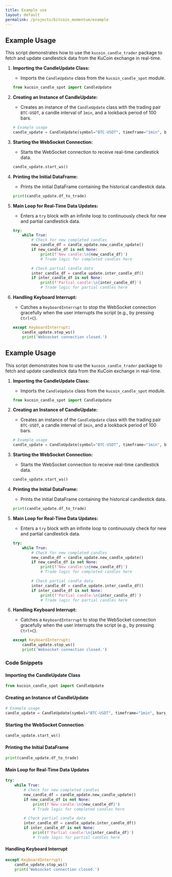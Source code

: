 ```yaml
---
title: Example use
layout: default
permalink: /projects/bitcoin_momentum/example
---
```




## Example Usage

This script demonstrates how to use the `kucoin_candle_trader` package to fetch and update candlestick data from the KuCoin exchange in real-time. 

1. **Importing the CandleUpdate Class:**

    - Imports the `CandleUpdate` class from the `kucoin_candle_spot` module.

    ```python
    from kucoin_candle_spot import CandleUpdate
    ```

2. **Creating an Instance of CandleUpdate:**

    - Creates an instance of the `CandleUpdate` class with the trading pair `BTC-USDT`, a candle interval of `1min`, and a lookback period of 100 bars.

    ```python
    # Example usage
    candle_update = CandleUpdate(symbol="BTC-USDT", timeframe="1min", bars_lookback=100)
    ```

3. **Starting the WebSocket Connection:**

    - Starts the WebSocket connection to receive real-time candlestick data.

    ```python
    candle_update.start_ws()
    ```

4. **Printing the Initial DataFrame:**

    - Prints the initial DataFrame containing the historical candlestick data.

    ```python
    print(candle_update.df_to_trade)
    ```

5. **Main Loop for Real-Time Data Updates:**

    - Enters a `try` block with an infinite loop to continuously check for new and partial candlestick data.

    ```python
    try:
        while True:
            # Check for new completed candles
            new_candle_df = candle_update.new_candle_update()
            if new_candle_df is not None:
                print(f'New candle:\n{new_candle_df}')
                # Trade logic for completed candles here

            # Check partial candle data
            inter_candle_df = candle_update.inter_candle_df()
            if inter_candle_df is not None:
                print(f'Partial candle:\n{inter_candle_df}')
                # Trade logic for partial candles here
    ```

6. **Handling Keyboard Interrupt:**

    - Catches a `KeyboardInterrupt` to stop the WebSocket connection gracefully when the user interrupts the script (e.g., by pressing `Ctrl+C`).

    ```python
    except KeyboardInterrupt:
        candle_update.stop_ws()
        print('Websocket connection closed.')
    ```
## Example Usage

This script demonstrates how to use the `kucoin_candle_trader` package to fetch and update candlestick data from the KuCoin exchange in real-time. 

1. **Importing the CandleUpdate Class:**

    - Imports the `CandleUpdate` class from the `kucoin_candle_spot` module.

    ```python
    from kucoin_candle_spot import CandleUpdate
    ```

2. **Creating an Instance of CandleUpdate:**

    - Creates an instance of the `CandleUpdate` class with the trading pair `BTC-USDT`, a candle interval of `1min`, and a lookback period of 100 bars.

    ```python
    # Example usage
    candle_update = CandleUpdate(symbol="BTC-USDT", timeframe="1min", bars_lookback=100)
    ```

3. **Starting the WebSocket Connection:**

    - Starts the WebSocket connection to receive real-time candlestick data.

    ```python
    candle_update.start_ws()
    ```

4. **Printing the Initial DataFrame:**

    - Prints the initial DataFrame containing the historical candlestick data.

    ```python
    print(candle_update.df_to_trade)
    ```

5. **Main Loop for Real-Time Data Updates:**

    - Enters a `try` block with an infinite loop to continuously check for new and partial candlestick data.

    ```python
    try:
        while True:
            # Check for new completed candles
            new_candle_df = candle_update.new_candle_update()
            if new_candle_df is not None:
                print(f'New candle:\n{new_candle_df}')
                # Trade logic for completed candles here

            # Check partial candle data
            inter_candle_df = candle_update.inter_candle_df()
            if inter_candle_df is not None:
                print(f'Partial candle:\n{inter_candle_df}')
                # Trade logic for partial candles here
    ```

6. **Handling Keyboard Interrupt:**

    - Catches a `KeyboardInterrupt` to stop the WebSocket connection gracefully when the user interrupts the script (e.g., by pressing `Ctrl+C`).

    ```python
    except KeyboardInterrupt:
        candle_update.stop_ws()
        print('Websocket connection closed.')
    ```

### Code Snippets

#### Importing the CandleUpdate Class

```python
from kucoin_candle_spot import CandleUpdate
```

#### Creating an Instance of CandleUpdate

```python
# Example usage
candle_update = CandleUpdate(symbol="BTC-USDT", timeframe="1min", bars_lookback=100)
```

#### Starting the WebSocket Connection

```python
candle_update.start_ws()
```

#### Printing the Initial DataFrame

```python
print(candle_update.df_to_trade)
```

#### Main Loop for Real-Time Data Updates

```python
try:
    while True:
        # Check for new completed candles
        new_candle_df = candle_update.new_candle_update()
        if new_candle_df is not None:
            print(f'New candle:\n{new_candle_df}')
            # Trade logic for completed candles here

        # Check partial candle data
        inter_candle_df = candle_update.inter_candle_df()
        if inter_candle_df is not None:
            print(f'Partial candle:\n{inter_candle_df}')
            # Trade logic for partial candles here
```

#### Handling Keyboard Interrupt

```python
except KeyboardInterrupt:
    candle_update.stop_ws()
    print('Websocket connection closed.')
```
